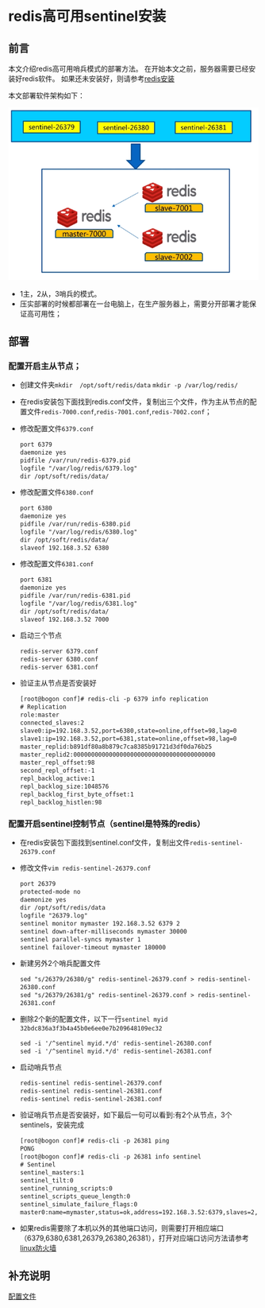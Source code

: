 # redis高可用sentinel安装

## 前言

本文介绍redis高可用哨兵模式的部署方法。 在开始本文之前，服务器需要已经安装好redis软件。 如果还未安装好，则请参考[redis安装](./install.md)


本文部署软件架构如下：

![](./assets/2018-06-16-14-47-25.png)

* 1主，2从，3哨兵的模式。 
* 压实部署的时候都部署在一台电脑上，在生产服务器上，需要分开部署才能保证高可用性；

## 部署

### 配置开启主从节点；

* 创建文件夹``mkdir  /opt/soft/redis/data`` ``mkdir -p /var/log/redis/``
* 在redis安装包下面找到redis.conf文件，复制出三个文件，作为主从节点的配置文件``redis-7000.conf``,``redis-7001.conf``,``redis-7002.conf``；

* 修改配置文件``6379.conf``
    ```
    port 6379
    daemonize yes
    pidfile /var/run/redis-6379.pid
    logfile "/var/log/redis/6379.log"
    dir /opt/soft/redis/data/
    ```

* 修改配置文件``6380.conf``
    ```
    port 6380
    daemonize yes
    pidfile /var/run/redis-6380.pid
    logfile "/var/log/redis/6380.log"
    dir /opt/soft/redis/data/
    slaveof 192.168.3.52 6380
    ```

* 修改配置文件``6381.conf``
    ```
    port 6381
    daemonize yes
    pidfile /var/run/redis-6381.pid
    logfile "/var/log/redis/6381.log"
    dir /opt/soft/redis/data/
    slaveof 192.168.3.52 7000
    ```

* 启动三个节点    
    ````
    redis-server 6379.conf
    redis-server 6380.conf
    redis-server 6381.conf
    ````

* 验证主从节点是否安装好   
    ```shell
    [root@bogon conf]# redis-cli -p 6379 info replication
    # Replication
    role:master
    connected_slaves:2
    slave0:ip=192.168.3.52,port=6380,state=online,offset=98,lag=0
    slave1:ip=192.168.3.52,port=6381,state=online,offset=98,lag=0
    master_replid:b891df80a8b879c7ca8385b91721d3df0da76b25
    master_replid2:0000000000000000000000000000000000000000
    master_repl_offset:98
    second_repl_offset:-1
    repl_backlog_active:1
    repl_backlog_size:1048576
    repl_backlog_first_byte_offset:1
    repl_backlog_histlen:98
    ```

### 配置开启sentinel控制节点（sentinel是特殊的redis）

* 在redis安装包下面找到sentinel.conf文件，复制出文件``redis-sentinel-26379.conf``  
* 修改文件``vim redis-sentinel-26379.conf``    
    ```
    port 26379
    protected-mode no
    daemonize yes
    dir /opt/soft/redis/data
    logfile "26379.log"
    sentinel monitor mymaster 192.168.3.52 6379 2
    sentinel down-after-milliseconds mymaster 30000
    sentinel parallel-syncs mymaster 1
    sentinel failover-timeout mymaster 180000
    ```

* 新建另外2个哨兵配置文件
    ```
    sed "s/26379/26380/g" redis-sentinel-26379.conf > redis-sentinel-26380.conf
    sed "s/26379/26381/g" redis-sentinel-26379.conf > redis-sentinel-26381.conf
    ```

* 删除2个新的配置文件，以下一行``sentinel myid 32bdc836a3f3b4a45b0e6ee0e7b209648109ec32``
    ```
    sed -i '/^sentinel myid.*/d' redis-sentinel-26380.conf
    sed -i '/^sentinel myid.*/d' redis-sentinel-26381.conf
    ```

* 启动哨兵节点
    ```
    redis-sentinel redis-sentinel-26379.conf
    redis-sentinel redis-sentinel-26381.conf 
    redis-sentinel redis-sentinel-26381.conf 
    ```

* 验证哨兵节点是否安装好，如下最后一句可以看到:有2个从节点，3个sentinels，安装完成
    ```
    [root@bogon conf]# redis-cli -p 26381 ping
    PONG
    [root@bogon conf]# redis-cli -p 26381 info sentinel
    # Sentinel
    sentinel_masters:1
    sentinel_tilt:0
    sentinel_running_scripts:0
    sentinel_scripts_queue_length:0
    sentinel_simulate_failure_flags:0
    master0:name=mymaster,status=ok,address=192.168.3.52:6379,slaves=2,sentinels=3
    ```

* 如果redis需要除了本机以外的其他端口访问，则需要打开相应端口（6379,6380,6381,26379,26380,26381），打开对应端口访问方法请参考[linux防火墙](/Linux/content/iptables.md)

## 补充说明

[配置文件](../redis)